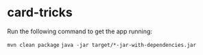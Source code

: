 card-tricks
===========


Run the following command to get the app running:

`mvn clean package`
`java -jar target/*-jar-with-dependencies.jar`
